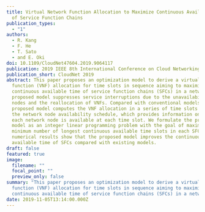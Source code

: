 ```yaml
---
title: Virtual Network Function Allocation to Maximize Continuous Available Time
  of Service Function Chains
publication_types:
  - "1"
authors:
  - R. Kang
  - F. He
  - T. Sato
  - and E. Oki
doi: 10.1109/CloudNet47604.2019.9064117
publication: 2019 IEEE 8th International Conference on Cloud Networking (CloudNet)
publication_short: CloudNet 2019
abstract: This paper proposes an optimization model to derive a virtual network
  function (VNF) allocation for time slots in sequence aiming to maximize the
  continuous available time of service function chains (SFCs) in a network. The
  proposed model suppresses service interruptions due to the unavailability of
  nodes and the reallocation of VNFs. Compared with conventional models, the
  proposed model computes the VNF allocation in a series of time slots based on
  the network node availability schedule, which provides information on whether
  each network node is available at each time slot. We formulate the proposed
  model as an integer linear programming problem with the goal of maximizing the
  minimum number of longest continuous available time slots in each SFC. The
  numerical results show that the proposed model improves the continuous
  available time of SFCs compared with existing models.
draft: false
featured: true
image:
  filename: ""
  focal_point: ""
  preview_only: false
summary: "This paper proposes an optimization model to derive a virtual network
  function (VNF) allocation for time slots in sequence aiming to maximize the
  continuous available time of service function chains (SFCs) in a network. "
date: 2019-11-05T13:14:00.000Z
---
```

